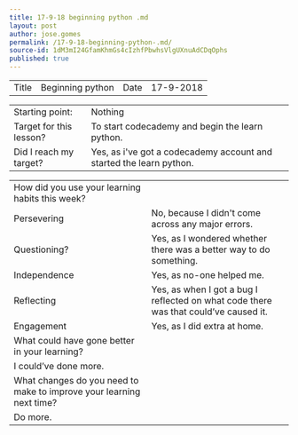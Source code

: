 ```yaml
---
title: 17-9-18 beginning python .md
layout: post
author: jose.gomes
permalink: /17-9-18-beginning-python-.md/
source-id: 1dM3mI24GfamKhmGs4cIzhfPbwhsVlgUXnuAdCDqOphs
published: true
---
```

<table>
  <tr>
    <td>Title</td>
    <td>Beginning python</td>
    <td>Date</td>
    <td>17-9-2018</td>
  </tr>
</table>


<table>
  <tr>
    <td>Starting point:</td>
    <td>Nothing</td>
  </tr>
  <tr>
    <td>Target for this lesson?</td>
    <td>To start codecademy and begin the learn python.</td>
  </tr>
  <tr>
    <td>Did I reach my target? </td>
    <td>Yes, as i've got a codecademy account and started the learn python.</td>
  </tr>
</table>


<table>
  <tr>
    <td>How did you use your learning habits this week?</td>
    <td></td>
  </tr>
  <tr>
    <td>Persevering</td>
    <td>No, because I didn't come across any major errors.</td>
  </tr>
  <tr>
    <td>Questioning?</td>
    <td>Yes, as I wondered whether there was a better way to do something.</td>
  </tr>
  <tr>
    <td>Independence</td>
    <td>Yes, as no-one helped me. </td>
  </tr>
  <tr>
    <td>Reflecting</td>
    <td>Yes, as when I got a bug I reflected on what code there was that could’ve caused it.</td>
  </tr>
  <tr>
    <td>Engagement</td>
    <td>Yes, as I did extra at home.</td>
  </tr>
  <tr>
    <td>What could have gone better in your learning?</td>
    <td></td>
  </tr>
  <tr>
    <td>I could’ve done more.</td>
    <td></td>
  </tr>
  <tr>
    <td>What changes do you need to make to improve your learning next time?</td>
    <td></td>
  </tr>
  <tr>
    <td>Do more.</td>
    <td></td>
  </tr>
</table>


